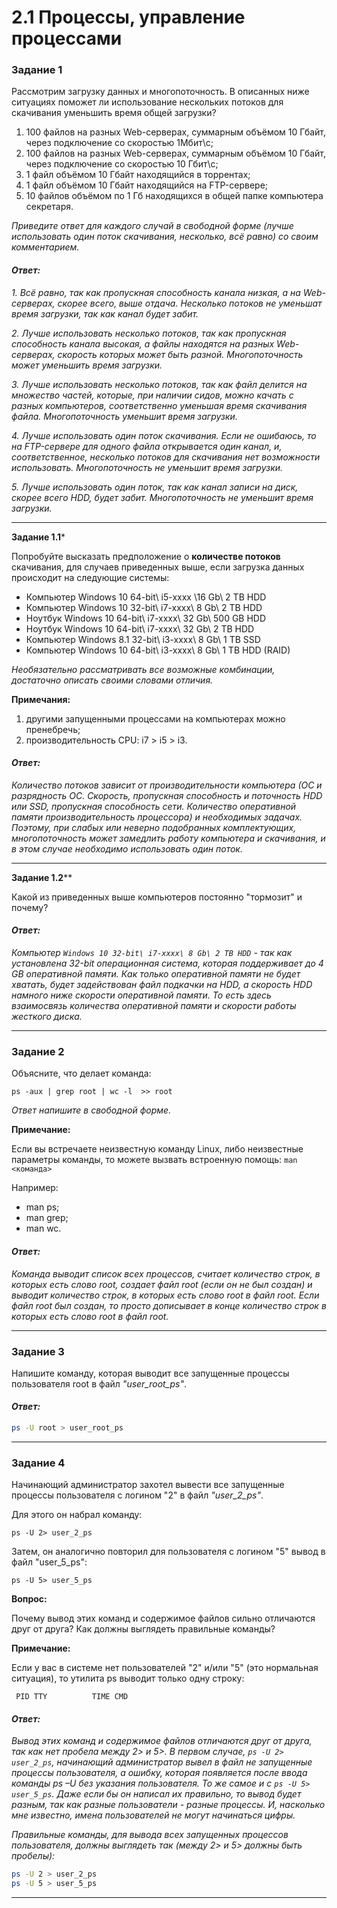 # 2.1 Процессы, управление процессами

### Задание 1

Рассмотрим загрузку данных и многопоточность. В описанных ниже ситуациях поможет ли использование нескольких потоков для скачивания уменьшить время общей загрузки?

1. 100 файлов на разных Web-серверах, суммарным объёмом 10 Гбайт, через подключение со скоростью 1Мбит\с;
2. 100 файлов на разных Web-серверах, суммарным объёмом 10 Гбайт, через подключение со скоростью 10 Гбит\с;
3. 1 файл объёмом 10 Гбайт находящийся в торрентах;
4. 1 файл объёмом 10 Гбайт находящийся на FTP-сервере;
5. 10 файлов объёмом по 1 Гб находящихся в общей папке компьютера секретаря.

*Приведите ответ для каждого случай в свободной форме (лучше использовать один поток скачивания, несколько, всё равно) со своим комментарием.*

#### *Ответ:*

*1. Всё равно, так как пропускная способность канала низкая, а на Web-серверах, скорее всего, выше отдача. Несколько потоков не уменьшат время загрузки, так как канал будет забит.*

*2. Лучше использовать несколько потоков, так как пропускная способность канала высокая, а файлы находятся на разных Web-серверах, скорость которых может быть разной. Многопоточность может уменьшить время загрузки.*

*3. Лучше использовать несколько потоков, так как файл делится на множество частей, которые, при наличии сидов, можно качать с разных компьютеров, соответственно уменьшая время скачивания файла. Многопоточность уменьшит время загрузки.*

*4. Лучше использовать один поток скачивания. Если не ошибаюсь, то на FTP-сервере для одного файла открывается один канал, и, соответственное, несколько потоков для скачивания нет возможности использовать.  Многопоточность не уменьшит время загрузки.*

*5. Лучше использовать один поток, так как канал записи на диск, скорее всего HDD, будет забит. Многопоточность не уменьшит время загрузки.*

---

**Задание 1.1***

Попробуйте высказать предположение о **количестве потоков** скачивания, для случаев приведенных выше, если загрузка данных происходит на следующие системы:

- Компьютер Windows 10 64-bit\ i5-xxxx \16 Gb\ 2 TB HDD
- Компьютер Windows 10 32-bit\ i7-xxxx\ 8 Gb\ 2 TB HDD
- Ноутбук Windows 10 64-bit\ i7-xxxx\ 32 Gb\ 500 GB HDD
- Ноутбук Windows 10 64-bit\ i7-xxxx\ 32 Gb\ 2 TB HDD
- Компьютер Windows 8.1 32-bit\ i3-xxxx\ 8 Gb\ 1 TB SSD
- Компьютер Windows 10 64-bit\ i3-xxxx\ 8 Gb\ 1 TB HDD (RAID)

*Необязательно рассматривать все возможные комбинации, достаточно описать своими словами отличия.*

**Примечания:**

1) другими запущенными процессами на компьютерах можно пренебречь;
2) производительность CPU: i7 > i5 > i3.

#### *Ответ:*
*Количество потоков зависит от производительности компьютера (ОС и разрядность ОС. Скорость, пропускная способность и поточность HDD или SSD, пропускная способность сети. Количество оперативной памяти производительность процессора) и необходимых задачах. Поэтому, при слабых или неверно подобранных комплектующих, многопоточность может замедлить работу компьютера и скачивания, и в этом случае необходимо использовать один поток.*

---

**Задание 1.2****

Какой из приведенных выше компьютеров постоянно "тормозит" и почему?

#### *Ответ:*
*Компьютер `Windows 10 32-bit\ i7-xxxx\ 8 Gb\ 2 TB HDD` - так как установлена 32-bit операционная система, которая поддерживает до 4 GB оперативной памяти. Как только оперативной памяти не будет хватать, будет задействован файл подкачки на HDD, а скорость HDD намного ниже скорости оперативной памяти. То есть здесь взаимосвязь количества оперативной памяти и скорости работы жесткого диска.*

---

### Задание 2

Объясните, что делает команда:

`ps -aux | grep root | wc -l  >> root`

*Ответ напишите в свободной форме.*

**Примечание:**

Если вы встречаете неизвестную команду Linux, либо неизвестные параметры команды, то можете вызвать встроенную помощь:
`man <команда>`

Например:
- man ps;
- man grep;
- man wc.

#### *Ответ:*
*Команда выводит список всех процессов, считает количество строк, в которых есть слово root, создает файл root (если он не был создан) и выводит количество строк, в которых есть слово root в файл root. Если файл root был создан, то просто дописывает в конце количество строк в которых есть слово root в файл root.*

---

### Задание 3

Напишите команду, которая выводит все запущенные процессы пользователя root в файл *"user_root_ps"*.

#### *Ответ:*
```Bash
ps -U root > user_root_ps
```
---

### Задание 4

Начинающий администратор захотел вывести все запущенные процессы пользователя с логином "2" в файл *"user_2_ps"*.

Для этого он набрал команду:

`ps -U 2> user_2_ps`

Затем, он аналогично повторил для пользователя с логином "5" вывод в файл "user_5_ps":

`ps -U 5> user_5_ps`

**Вопрос:** 

Почему вывод этих команд и содержимое файлов сильно отличаются друг от друга?  Как должны выглядеть правильные команды?

**Примечание:**

Если у вас в системе нет пользователей "2" и/или "5" (это нормальная ситуация), то утилита ps выводит только одну строку:

`  PID TTY          TIME CMD      `

#### *Ответ:*
*Вывод этих команд и содержимое файлов отличаются друг от друга, так как нет пробела между 2> и 5>. В первом случае, `ps -U 2> user_2_ps`, начинающий администратор вывел в файл не запущенные процессы пользователя, а ошибку, которая появляется после ввода команды ps –U без указания пользователя. То же самое и с `ps -U 5> user_5_ps`. Даже если бы он написал их правильно, то вывод будет разным, так как разные пользователи - разные процессы. И, насколько мне известно, имена пользователей не могут начинаться цифры.*

*Правильные команды, для вывода всех запущенных процессов пользователя, должны выглядеть так (между 2> и 5> должны быть пробелы):*
```Bash
ps -U 2 > user_2_ps
ps -U 5 > user_5_ps
```

---

